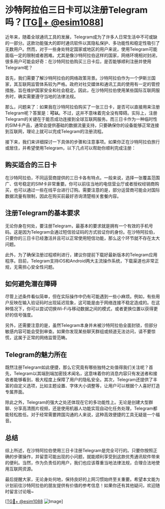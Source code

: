# 沙特阿拉伯三日卡可以注册Telegram吗？[[TG💪+ @esim1088](https://t.me/s/esim1088)]

近年来，随着全球通讯工具的发展，Telegram成为了许多人日常生活中不可或缺的一部分。这款功能强大的即时通讯软件以其隐私保护、多功能性和稳定性吸引了无数用户。然而，对于一些身处特定国家或地区的用户来说，使用Telegram可能面临一定的限制或者困难。尤其是像沙特阿拉伯这样的国家，网络环境相对封闭，很多用户可能会好奇：在沙特阿拉伯购买三日卡后，是否能够顺利注册并使用Telegram呢？

首先，我们需要了解沙特阿拉伯的网络政策背景。沙特阿拉伯作为一个伊斯兰国家，其互联网监管体系较为严格。政府对社交媒体和通讯工具的使用有一定的管控措施，旨在维护国家安全和社会稳定。因此，在沙特阿拉伯使用某些国际互联网服务时，确实需要遵守当地的法律法规。

那么，问题来了：如果我在沙特阿拉伯购买了一张三日卡，是否可以直接用来注册Telegram呢？答案是：**可以**。不过，这并不意味着完全没有障碍。实际上，注册Telegram的关键在于能否成功连接到全球互联网服务。而三日卡作为一种临时性的SIM卡产品，通常会提供基础的数据流量支持，只要确保你的设备能够正常连接到互联网，理论上就可以完成Telegram的注册流程。

接下来，我们来详细探讨一下具体的步骤和注意事项。如果你正在沙特阿拉伯旅行或居住，并希望使用Telegram，以下几点可以帮助你顺利完成注册：

## 购买适合的三日卡

在沙特阿拉伯，不同运营商提供的三日卡各有特点。一般来说，选择一张覆盖范围广、信号稳定的SIM卡非常重要。你可以前往当地的电信营业厅或者授权经销商购买，也可以通过一些在线平台进行订购。需要注意的是，部分运营商可能会对国际数据流量有限制，因此在购买前最好咨询清楚相关套餐内容。

## 注册Telegram的基本要求

无论你身在何处，要注册Telegram，最基本的要求就是拥有一个有效的手机号码。这是因为Telegram会通过短信验证码的方式验证你的身份。在沙特阿拉伯，只要你的三日卡已经激活并且可以正常使用短信功能，那么这个环节就不存在太大问题。

此外，为了确保注册过程顺利进行，建议你提前下载好最新版本的Telegram应用程序。目前，Telegram支持iOS和Android两大主流操作系统，下载渠道也非常正规，无需担心安全性问题。

## 如何避免潜在障碍

尽管上述条件看似简单，但在实际操作中仍有可能遇到一些小麻烦。例如，有些用户反映在输入验证码时出现延迟现象，这可能是由于网络连接不稳定造成的。在这种情况下，你可以尝试切换Wi-Fi与移动数据之间的模式，或者更换位置以获得更好的信号强度。

另外，还需要注意的是，虽然Telegram本身并未被沙特阿拉伯全面封锁，但部分敏感内容可能会受到审查。如果你发现某些聊天群组或频道无法访问，请不要惊慌，这属于正常的网络监管范畴。

## Telegram的魅力所在

既然注册Telegram如此便捷，那么它究竟有哪些独特之处值得我们关注呢？首先，Telegram以其端到端加密技术闻名，这意味着你的消息内容只有发送者和接收者能够看到，极大程度上保障了用户的隐私安全。其次，Telegram还提供了丰富的自定义选项，比如主题设置、字体大小调整等，让用户可以根据个人喜好打造专属界面。

除此之外，Telegram的强大之处还体现在它的多功能性上。无论是创建大型群聊、分享高清图片视频，还是使用机器人功能实现自动化任务处理，Telegram都能轻松胜任。对于经常需要跨国沟通的人来说，这种高效便捷的工具无疑是一个福音。

## 总结

综上所述，在沙特阿拉伯使用三日卡注册Telegram是完全可行的。只要你按照正确的步骤操作，并留意可能出现的小问题，就能顺利享受到这款优秀通讯软件带来的便利。当然，作为负责任的用户，我们也应该尊重当地法律法规，合理合法地使用互联网资源。

最后提醒大家，无论身处何地，保持良好的上网习惯始终至关重要。希望本文能为计划前往沙特阿拉伯的朋友提供有价值的参考信息！如果你还有其他疑问，欢迎随时留言讨论哦~

[[TG💪+ @esim1088](https://t.me/s/esim1088) ![Image](https://i.postimg.cc/4NQfJmqS/Snipaste-2025-05-13-00-14-12.png)]